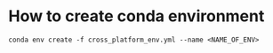 # How to create conda environment
```conda env create -f cross_platform_env.yml --name <NAME_OF_ENV>```